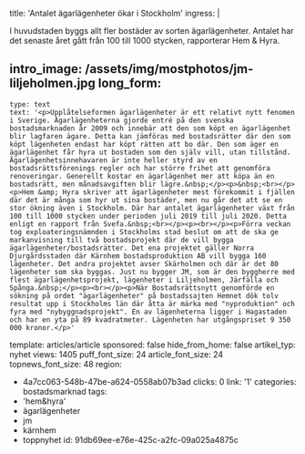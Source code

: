 title: 'Antalet ägarlägenheter ökar i Stockholm'
ingress: |
  <p>I huvudstaden byggs allt fler bostäder av sorten ägarlägenheter. Antalet har det senaste året gått från 100 till 1000 stycken, rapporterar Hem & Hyra.
  </p>
  
intro_image: /assets/img/mostphotos/jm-liljeholmen.jpg
long_form:
  -
    type: text
    text: '<p>Upplåtelseformen ägarlägenheter är ett relativt nytt fenomen i Sverige. Ägarlägenheterna gjorde entré på den svenska bostadsmarknaden år 2009 och innebär att den som köpt en ägarlägenhet blir lagfaren ägare. Detta kan jämföras med bostadsrätter där den som köpt lägenheten endast har köpt rätten att bo där. Den som äger en ägarlägenhet får hyra ut bostaden som den själv vill, utan tillstånd. Ägarlägenhetsinnehavaren är inte heller styrd av en bostadsrättsförenings regler och har större frihet att genomföra renoveringar. Generellt kostar en ägarlägenhet mer att köpa än en bostadsrätt, men månadsavgiften blir lägre.&nbsp;</p><p>&nbsp;<br></p><p>Hem &amp; Hyra skriver att ägarlägenheter mest förekommit i fjällen där det är många som hyr ut sina bostäder, men nu går det att se en stor ökning även i Stockholm. Där har antalet ägarlägenheter växt från 100 till 1000 stycken under perioden juli 2019 till juli 2020. Detta enligt en rapport från Svefa.&nbsp;<br></p><p><br></p><p>Förra veckan tog exploateringsnämnden i Stockholms stad beslut om att de ska ge markanvisning till två bostadsprojekt där de vill bygga ägarlägenheter/bostadsrätter. Det ena projektet gäller Norra Djurgårdsstaden där Kärnhem bostadsproduktion AB vill bygga 160 lägenheter. Det andra projektet avser Skärholmen och där är det 80 lägenheter som ska byggas. Just nu bygger JM, som är den byggherre med flest ägarlägenhetsprojekt, lägenheter i Liljeholmen, Järfälla och Spånga.&nbsp;</p><p><br></p><p>När Bostadsrättsnytt genomförde en sökning på ordet "ägarlägenheter" på bostadssajten Hemnet dök tolv resultat upp i Stockholms län där åtta är märka med "nyproduktion" och fyra med "nybyggnadsprojekt". En av lägenheterna ligger i Hagastaden och har en yta på 89 kvadratmeter. Lägenheten har utgångspriset 9 350 000 kronor.</p>'
template: articles/article
sponsored: false
hide_from_home: false
artikel_typ: nyhet
views: 1405
puff_font_size: 24
article_font_size: 24
topnews_font_size: 48
region:
  - 4a7cc063-548b-47be-a624-0558ab07b3ad
clicks: 0
link: '1'
categories: bostadsmarknad
tags:
  - 'hem&hyra'
  - ägarlägenheter
  - jm
  - kärnhem
  - toppnyhet
id: 91db69ee-e76e-425c-a2fc-09a025a4875c
